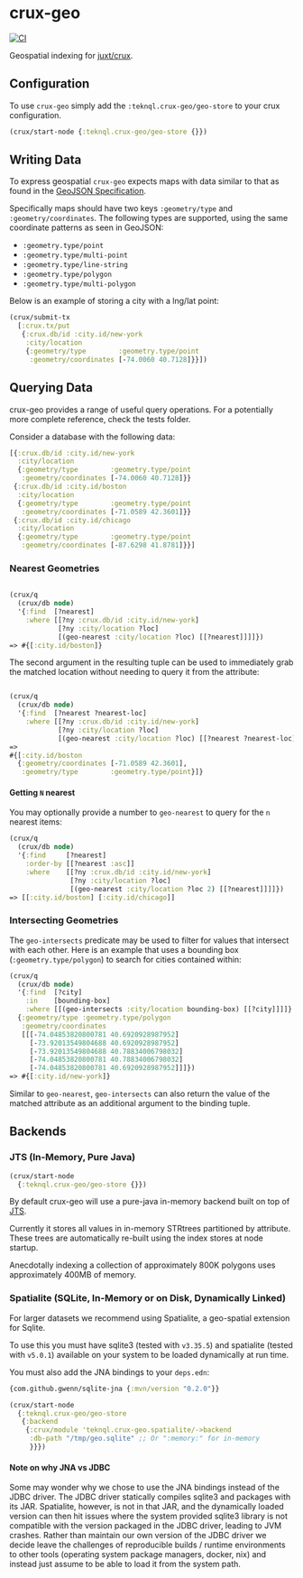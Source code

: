 # crux-geo
[![CI](https://github.com/teknql/crux-geo/actions/workflows/ci.yml/badge.svg)](https://github.com/teknql/crux-geo/actions/workflows/ci.yml)

Geospatial indexing for [juxt/crux](https://github.com/juxt/crux).


## Configuration

To use `crux-geo` simply add the `:teknql.crux-geo/geo-store` to your crux configuration.

```clojure
(crux/start-node {:teknql.crux-geo/geo-store {}})
```

## Writing Data

To express geospatial `crux-geo` expects maps with data similar to that as found
in the [GeoJSON Specification](https://datatracker.ietf.org/doc/html/rfc7946).

Specifically maps should have two keys `:geometry/type` and
`:geometry/coordinates`. The following types are supported, using the same
coordinate patterns as seen in GeoJSON:

- `:geometry.type/point`
- `:geometry.type/multi-point`
- `:geometry.type/line-string`
- `:geometry.type/polygon`
- `:geometry.type/multi-polygon`

Below is an example of storing a city with a lng/lat point:


``` clojure
(crux/submit-tx
  [:crux.tx/put
   {:crux.db/id :city.id/new-york
    :city/location
    {:geometry/type        :geometry.type/point
     :geometry/coordinates [-74.0060 40.7128]}}])
```

## Querying Data

crux-geo provides a range of useful query operations. For a potentially more
complete reference, check the tests folder.

Consider a database with the following data:

``` clojure
[{:crux.db/id :city.id/new-york
  :city/location
  {:geometry/type        :geometry.type/point
   :geometry/coordinates [-74.0060 40.7128]}}
 {:crux.db/id :city.id/boston
  :city/location
  {:geometry/type        :geometry.type/point
   :geometry/coordinates [-71.0589 42.3601]}}
 {:crux.db/id :city.id/chicago
  :city/location
  {:geometry/type        :geometry.type/point
   :geometry/coordinates [-87.6298 41.8781]}}]
```


### Nearest Geometries

``` clojure

(crux/q
  (crux/db node)
  '{:find  [?nearest]
    :where [[?ny :crux.db/id :city.id/new-york]
            [?ny :city/location ?loc]
            [(geo-nearest :city/location ?loc) [[?nearest]]]]})
=> #{[:city.id/boston]}
```

The second argument in the resulting tuple can be used to immediately grab the
matched location without needing to query it from the attribute:

``` clojure

(crux/q
  (crux/db node)
  '{:find  [?nearest ?nearest-loc]
    :where [[?ny :crux.db/id :city.id/new-york]
            [?ny :city/location ?loc]
            [(geo-nearest :city/location ?loc) [[?nearest ?nearest-loc]]]]})
=>
#{[:city.id/boston
  {:geometry/coordinates [-71.0589 42.3601],
   :geometry/type        :geometry.type/point}]}
```

#### Getting `N` nearest

You may optionally provide a number to `geo-nearest` to query for the `n`
nearest items:

``` clojure
(crux/q
  (crux/db node)
  '{:find     [?nearest]
    :order-by [[?nearest :asc]]
    :where    [[?ny :crux.db/id :city.id/new-york]
               [?ny :city/location ?loc]
               [(geo-nearest :city/location ?loc 2) [[?nearest]]]]})
=> [[:city.id/boston] [:city.id/chicago]]
```

### Intersecting Geometries

The `geo-intersects` predicate may be used to filter for values that intersect
with each other. Here is an example that uses a bounding box
(`:geometry.type/polygon`) to search for cities contained within:

``` clojure
(crux/q
  (crux/db node)
  '{:find  [?city]
    :in    [bounding-box]
    :where [[(geo-intersects :city/location bounding-box) [[?city]]]]}
  {:geometry/type :geometry.type/polygon
   :geometry/coordinates
   [[[-74.04853820800781 40.6920928987952]
     [-73.92013549804688 40.6920928987952]
     [-73.92013549804688 40.78834006798032]
     [-74.04853820800781 40.78834006798032]
     [-74.04853820800781 40.6920928987952]]]})
=> #{[:city.id/new-york]}
```

Similar to `geo-nearest`, `geo-intersects` can also return the value of the
matched attribute as an additional argument to the binding tuple.

## Backends

### JTS (In-Memory, Pure Java)

```clojure
(crux/start-node
  {:teknql.crux-geo/geo-store {}})
```

By default crux-geo will use a pure-java in-memory backend built on top
of [JTS](https://github.com/locationtech/jts).

Currently it stores all values in in-memory STRtrees partitioned by attribute.
These trees are automatically re-built using the index stores at node startup.

Anecdotally indexing a collection of approximately 800K polygons uses approximately 400MB of memory.

### Spatialite (SQLite, In-Memory or on Disk, Dynamically Linked)

For larger datasets we recommend using Spatialite, a geo-spatial extension for
Sqlite.

To use this you must have sqlite3 (tested with `v3.35.5`) and spatialite (tested
with `v5.0.1`) available on your system to be loaded dynamically at run time.

You must also add the JNA bindings to your `deps.edn`:

```clojure
{com.github.gwenn/sqlite-jna {:mvn/version "0.2.0"}}
```


```clojure
(crux/start-node
  {:teknql.crux-geo/geo-store
   {:backend
    {:crux/module 'teknql.crux-geo.spatialite/->backend
     :db-path "/tmp/geo.sqlite" ;; Or ":memory:" for in-memory
     }}})
```

#### Note on why JNA vs JDBC

Some may wonder why we chose to use the JNA bindings instead of the JDBC driver.
The JDBC driver statically compiles sqlite3 and packages with its JAR.
Spatialite, however, is not in that JAR, and the dynamically loaded version can
then hit issues where the system provided sqlite3 library is not compatible with
the version packaged in the JDBC driver, leading to JVM crashes. Rather than
maintain our own version of the JDBC driver we decide leave the challenges of
reproducible builds / runtime environments to other tools (operating system
package managers, docker, nix) and instead just assume to be able to load it
from the system path.
